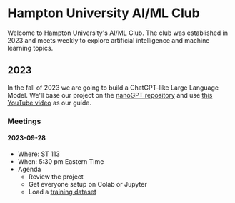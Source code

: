 # Hampton University AI/ML Club

Welcome to Hampton University's AI/ML Club. The club was established in 2023 and meets weekly to explore artificial intelligence and machine learning topics.

## 2023

In the fall of 2023 we are going to build a ChatGPT-like Large Language Model. We'll base our project on the [nanoGPT repository](https://www.youtube.com/redirect?event=video_description&redir_token=QUFFLUhqbDFfZzZaSHVONnF4dWlwQ3lORDRxTmgtTVIwZ3xBQ3Jtc0tucWR2dXVBVVN5Uk85dkNxZlJBOE1xdTZSblROOVlOeXlTLW56TEI1eGlTaU1EbDNvVWhnQTN0SkhGaVhWbEhCaUxjb1FPOVNzZFIzUUR6VDB1TDR3V0NsejdlM0ljLUhfTTVLNXV1V2FlZkdYWlVWRQ&q=https%3A%2F%2Fgithub.com%2Fkarpathy%2FnanoGPT&v=kCc8FmEb1nY) and use [this YouTube video](https://www.youtube.com/watch?v=kCc8FmEb1nY) as our guide.

### Meetings

#### 2023-09-28

* Where: ST 113
* When: 5:30 pm Eastern Time
* Agenda
  * Review the project
  * Get everyone setup on Colab or Jupyter
  * Load a [training dataset](https://raw.githubusercontent.com/karpathy/char-rnn/master/data/tinyshakespeare/input.txt)

